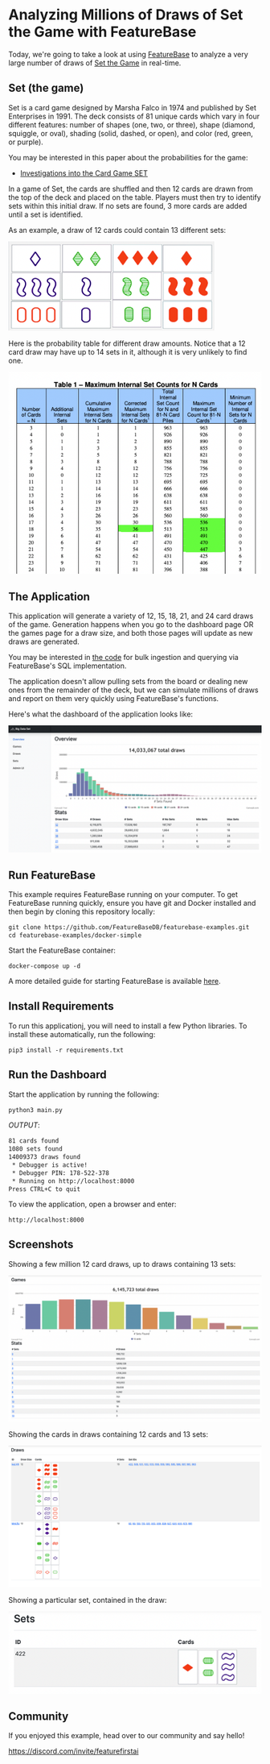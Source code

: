 # Analyzing Millions of Draws of Set the Game with FeatureBase 
Today, we're going to take a look at using [FeatureBase](https://featurebase.com/) to analyze a very large number of draws of [Set the Game](https://en.wikipedia.org/wiki/Set_(card_game)) in real-time.

## Set (the game)
Set is a card game designed by Marsha Falco in 1974 and published by Set Enterprises in 1991. The deck consists of 81 unique cards which vary in four different features: number of shapes (one, two, or three), shape (diamond, squiggle, or oval), shading (solid, dashed, or open), and color (red, green, or purple). 

You may be interested in this paper about the probabilities for the game:

- [Investigations into the Card Game SET](https://www.setgame.com/sites/default/files/teacherscorner/SETPROOF.pdf)

In a game of Set, the cards are shuffled and then 12 cards are drawn from the top of the deck and placed on the table. Players must then try to identify sets within this initial draw. If no sets are found, 3 more cards are added until a set is identified. 

As an example, a draw of 12 cards could contain 13 different sets:

![sets](https://raw.githubusercontent.com/FeatureBaseDB/featurebase-examples/main/bigdata-set/static/setdraw2.png)


Here is the probability table for different draw amounts. Notice that a 12 card draw may have up to 14 sets in it, although it is very unlikely to find one.

![sets](https://raw.githubusercontent.com/FeatureBaseDB/featurebase-examples/main/bigdata-set/static/prob_table.png)

## The Application
This application will generate a variety of 12, 15, 18, 21, and 24 card draws of the game. Generation happens when you go to the dashboard page OR the games page for a draw size, and both those pages will update as new draws are generated.

You may be interested in [the code](https://github.com/FeatureBaseDB/featurebase-examples/blob/main/bigdata-set/main.py) for bulk ingestion and querying via FeatureBase's SQL implementation. 

The application doesn't allow pulling sets from the board or dealing new ones from the remainder of the deck, but we can simulate millions of draws and report on them very quickly using FeatureBase's functions.

Here's what the dashboard of the application looks like:

![dash](https://raw.githubusercontent.com/FeatureBaseDB/featurebase-examples/main/bigdata-set/static/dash.png)


## Run FeatureBase
This example requires FeatureBase running on your computer. To get FeatureBase running quickly, ensure you have git and Docker installed and then begin by cloning this repository locally:

```
git clone https://github.com/FeatureBaseDB/featurebase-examples.git
cd featurebase-examples/docker-simple
```

Start the FeatureBase container:

```
docker-compose up -d
```

A more detailed guide for starting FeatureBase is available [here](https://github.com/FeatureBaseDB/featurebase-examples/tree/main/docker-simple#readme).

## Install Requirements
To run this applicationj, you will need to install a few Python libraries. To install these automatically, run the following:

```
pip3 install -r requirements.txt
```

## Run the Dashboard
Start the application by running the following:

```
python3 main.py
```

*OUTPUT*:
```
81 cards found
1080 sets found
14009373 draws found
 * Debugger is active!
 * Debugger PIN: 178-522-378
 * Running on http://localhost:8000
Press CTRL+C to quit
```

To view the application, open a browser and enter:

```
http://localhost:8000
```

## Screenshots
Showing a few million 12 card draws, up to draws containing 13 sets:

![screen_2](https://raw.githubusercontent.com/FeatureBaseDB/featurebase-examples/main/bigdata-set/static/screen_2.png)


Showing the cards in draws containing 12 cards and 13 sets:

![screen_3](https://raw.githubusercontent.com/FeatureBaseDB/featurebase-examples/main/bigdata-set/static/screen_3.png)


Showing a particular set, contained in the draw:

![screen_4](https://raw.githubusercontent.com/FeatureBaseDB/featurebase-examples/main/bigdata-set/static/screen_4.png)

## Community
If you enjoyed this example, head over to our community and say hello!

https://discord.com/invite/featurefirstai
